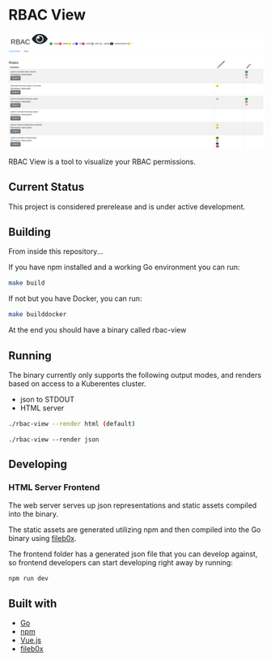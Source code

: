 

# RBAC View



![RBAC View Screenshot](img/screen.png?raw=true)



RBAC  View is a tool to visualize your RBAC permissions. 

## Current Status

This project is considered prerelease and is under active development.

## Building

From inside this repository...

If you have npm installed and a working Go environment you can run:

```bash
make build
```

If not but you have Docker, you can run:

```bash
make builddocker
```

At the end you should have a binary called rbac-view

## Running

The binary currently only supports the following output modes, and renders based on access to a Kuberentes cluster.

- json to STDOUT
- HTML server

```bash
./rbac-view --render html (default)
```

```
./rbac-view --render json
```

## Developing

### HTML Server Frontend

The web server serves up json representations and static assets compiled into the binary.

The static assets are generated utilizing npm and then compiled into the Go binary using [fileb0x](https://github.com/UnnoTed/fileb0x).

The frontend folder has a generated json file that you can develop against, so frontend developers can start developing right away by running:

```bash
npm run dev
```

## Built with
- [Go](https://golang.org/)
- [npm](https://www.npmjs.com/)
- [Vue.js](https://vuejs.org/)
- [fileb0x](https://github.com/UnnoTed/fileb0x)


